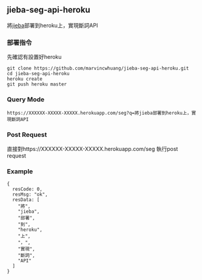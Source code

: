 ## jieba-seg-api-heroku
將[jieba](https://github.com/fxsjy/jieba)部署到heroku上，實現斷詞API

### 部署指令
先確認有設置好heroku
```
git clone https://github.com/marvincwhuang/jieba-seg-api-heroku.git
cd jieba-seg-api-heroku 
heroku create
git push heroku master
```
### Query Mode
```
https://XXXXXX-XXXXX-XXXXX.herokuapp.com/seg?q=將jieba部署到heroku上，實現斷詞API
```
### Post Request
直接對https://XXXXXX-XXXXX-XXXXX.herokuapp.com/seg 執行post request

### Example
```
{
  resCode: 0,
  resMsg: "ok",
  resData: [
    "將",
    "jieba",
    "部署",
    "到",
    "heroku",
    "上",
    "，",
    "實現",
    "斷詞",
    "API"
  ]
}
```
